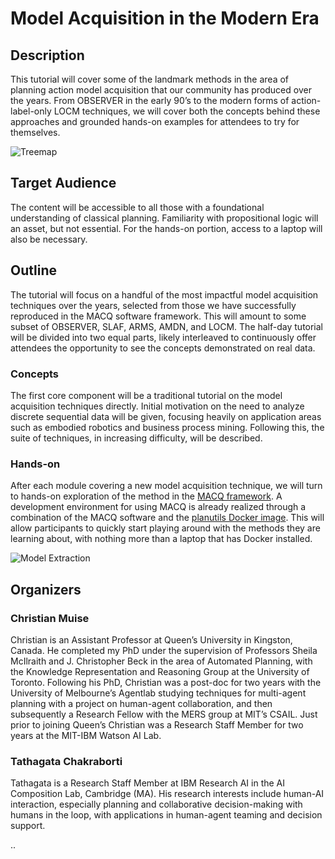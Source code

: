 
# Model Acquisition in the Modern Era

## Description

This tutorial will cover some of the landmark methods in the area of planning action model acquisition that our community has produced over the years. From OBSERVER in the early 90’s to the modern forms of action-label-only LOCM techniques, we will cover both the concepts behind these approaches and grounded hands-on examples for attendees to try for themselves.

![Treemap](https://mulab.ai/img/projects/macq/treemap.png)

## Target Audience

The content will be accessible to all those with a foundational understanding of classical planning. Familiarity with propositional logic will an asset, but not essential. For the hands-on portion, access to a laptop will also be necessary.

## Outline

The tutorial will focus on a handful of the most impactful model acquisition techniques over the years, selected from those we have successfully reproduced in the MACQ software framework. This will amount to some subset of OBSERVER, SLAF, ARMS, AMDN, and LOCM. The half-day tutorial will be divided into two equal parts, likely interleaved to continuously offer attendees the opportunity to see the concepts demonstrated on real data.

### Concepts

The first core component will be a traditional tutorial on the model acquisition techniques directly. Initial motivation on the need to analyze discrete sequential data will be given, focusing heavily on application areas such as embodied robotics and business process mining. Following this, the suite of techniques, in increasing difficulty, will be described.

### Hands-on

After each module covering a new model acquisition technique, we will turn to hands-on exploration of the method in the [MACQ framework](https://macq.planning.domains/). A development environment for using MACQ is already realized through a combination of the MACQ software and the [planutils Docker image](https://hub.docker.com/r/aiplanning/planutils). This will allow participants to quickly start playing around with the methods they are learning about, with nothing more than a laptop that has Docker installed.

![Model Extraction](https://mulab.ai/img/projects/macq/extraction.png)

## Organizers

### Christian Muise

Christian is an Assistant Professor at Queen’s University in Kingston, Canada. He completed my PhD under the supervision of Professors Sheila McIlraith and J. Christopher Beck in the area of Automated Planning, with the Knowledge Representation and Reasoning Group at the University of Toronto. Following his PhD, Christian was a post-doc for two years with the University of Melbourne’s Agentlab studying techniques for multi-agent planning with a project on human-agent collaboration, and then subsequently a Research Fellow with the MERS group at MIT’s CSAIL. Just prior to joining Queen’s Christian was a Research Staff Member for two years at the MIT-IBM Watson AI Lab.

### Tathagata Chakraborti

Tathagata is a Research Staff Member at IBM Research AI in the AI Composition Lab, Cambridge (MA). His research interests include human-AI interaction, especially planning and collaborative decision-making with humans in the loop, with applications in human-agent teaming and decision support.

..
